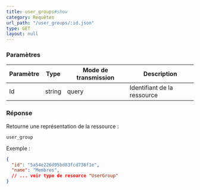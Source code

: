 ```yaml
---
title: user_groups#show
category: Requêtes
url_path: "/user_groups/:id.json"
type: GET
layout: null
---
```


### Paramètres

| Paramètre | **Type** | Mode de transmission | Description                |
| --------- | -------- | -------------------- | -------------------------- |
| Id        | string   | query                | Identifiant de la ressource |

### Réponse

Retourne une représentation de la ressource :

```
user_group
```

Exemple :

```json
{
  "id": "5a54e226d95bd83fcd736f1e",
  "name": "Membres",
  // ... voir type de resource "UserGroup"
}
```
